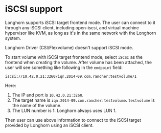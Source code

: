 # iSCSI support

Longhorn supports iSCSI target frontend mode. The user can connect to it
through any iSCSI client, including open-iscsi, and virtual machine
hypervisor like KVM, as long as it's in the same network with the Longhorn system.

Longhorn Driver (CSI/Flexvolume) doesn't support iSCSI mode.

To start volume with iSCSI target frontend mode, select `iSCSI` as the frontend
when creating the volume. After volume has been attached, the user will see
something like following in the `endpoint` field:

```
iscsi://10.42.0.21:3260/iqn.2014-09.com.rancher:testvolume/1
```

Here:
1. The IP and port is `10.42.0.21:3260`.
2. The target name is `iqn.2014-09.com.rancher:testvolume`. `testvolume` is the
   name of the volume.
3. The LUN number is 1. Longhorn always uses LUN 1.

Then user can use above information to connect to the iSCSI target provided by
Longhorn using an iSCSI client.
